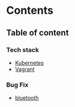 # Contents

## Table of content
### Tech stack
- [Kubernetes](./docs/tech/virtualization/k8s/kubernetes.md)
- [Vagrant](./docs/tech/virtualization/vagrant/fixes.md)


### Bug Fix
- [bluetooth](./docs/issues/linux/bluetooth.md)
